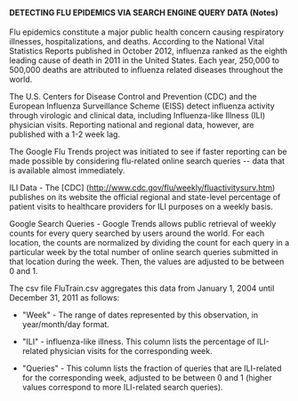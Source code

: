#### DETECTING FLU EPIDEMICS VIA SEARCH ENGINE QUERY DATA (Notes)

Flu epidemics constitute a major public health concern causing respiratory illnesses, hospitalizations, and deaths. According to the National Vital Statistics Reports published in October 2012, influenza ranked as the eighth leading cause of death in 2011 in the United States. Each year, 250,000 to 500,000 deaths are attributed to influenza related diseases throughout the world.

The U.S. Centers for Disease Control and Prevention (CDC) and the European Influenza Surveillance Scheme (EISS) detect influenza activity through virologic and clinical data, including Influenza-like Illness (ILI) physician visits. Reporting national and regional data, however, are published with a 1-2 week lag.

The Google Flu Trends project was initiated to see if faster reporting can be made possible by considering flu-related online search queries -- data that is available almost immediately.

ILI Data - The [CDC] (http://www.cdc.gov/flu/weekly/fluactivitysurv.htm) publishes on its website the official regional and state-level percentage of patient visits to healthcare providers for ILI purposes on a weekly basis.

Google Search Queries - Google Trends allows public retrieval of weekly counts for every query searched by users around the world. For each location, the counts are normalized by dividing the count for each query in a particular week by the total number of online search queries submitted in that location during the week. Then, the values are adjusted to be between 0 and 1.

The csv file FluTrain.csv aggregates this data from January 1, 2004 until December 31, 2011 as follows:

- "Week" - The range of dates represented by this observation, in year/month/day format.

- "ILI" - influenza-like illness. This column lists the percentage of ILI-related physician visits for the corresponding week.

- "Queries" - This column lists the fraction of queries that are ILI-related for the corresponding week, adjusted to be between 0 and 1 (higher values correspond to more ILI-related search queries).
